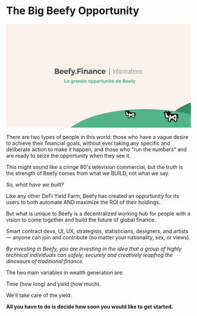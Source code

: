 # The Big Beefy Opportunity

![](../../.gitbook/assets/bulletin-the-big-beefy-opportunity.png)

There are two types of people in this world: those who have a vague desire to achieve their financial goals, without ever taking any specific and deliberate action to make it happen, and those who "run the numbers" and are ready to seize the opportunity when they see it.

This might sound like a cringe 80's television commercial, but the truth is the strength of Beefy comes from what we BUILD, not what we say.

_So, what have we built?_

Like any other DeFi Yield Farm, Beefy has created an opportunity for its users to both automate AND maximize the ROI of their holdings.

But what is unique to Beefy is a decentralized working hub for people with a vision to come together and build the future of global finance.

Smart contract devs, UI, UX, strategists, statisticians, designers, and artists — anyone can join and contribute (no matter your nationality, sex, or views).

_By investing in Beefy, you are investing in the idea that a group of highly technical individuals can safely, securely and creatively leapfrog the dinosaurs of traditional finance._

The two main variables in wealth generation are:

Time (how long) and yield (how much).

We'll take care of the yield.

**All you have to do is decide how soon you would like to get started.**
